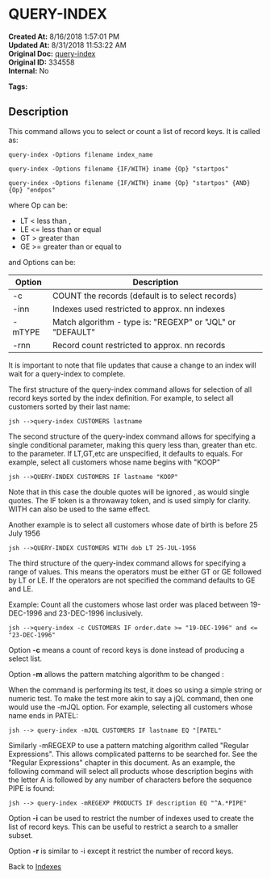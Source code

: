 # QUERY-INDEX

**Created At:** 8/16/2018 1:57:01 PM  
**Updated At:** 8/31/2018 11:53:22 AM  
**Original Doc:** [query-index](https://docs.jbase.com/48152-indexes/query-index)  
**Original ID:** 334558  
**Internal:** No  

**Tags:**
<badge text='key-select' vertical='middle' />
<badge text='jql' vertical='middle' />
<badge text='records' vertical='middle' />
<badge text='file indexing' vertical='middle' />

## Description

This command allows you to select or count a list of record keys. It is called as:

```
query-index -Options filename index_name
```

```
query-index -Options filename {IF/WITH} iname {Op} "startpos"
```

```
query-index -Options filename {IF/WITH} iname {Op} "startpos" {AND} {Op} "endpos"
```

where Op can be:

- LT &lt; less than ,
- LE &lt;= less than or equal
- GT &gt; greater than
- GE &gt;= greater than or equal to

and Options can be:

| Option | Description |
| --- | --- |
| -c | COUNT the records (default is to select records) |
| -inn | Indexes used restricted to approx. nn indexes |
| -mTYPE | Match algorithm - type is: "REGEXP" or "JQL" or "DEFAULT" |
| -rnn | Record count restricted to approx. nn records |

It is important to note that file updates that cause a change to an index will wait for a query-index to complete.

The first structure of the query-index command allows for selection of all record keys sorted by the index definition. For example, to select all customers sorted by their last name:

```
jsh -->query-index CUSTOMERS lastname
```

The second structure of the query-index command allows for specifying a single conditional parameter, making this query less than, greater than etc. to the parameter. If LT,GT,etc are unspecified, it defaults to equals. For example, select all customers whose name begins with "KOOP"

```
jsh -->QUERY-INDEX CUSTOMERS IF lastname "KOOP"
```

Note that in this case the double quotes will be ignored , as would single quotes. The IF token is a throwaway token, and is used simply for clarity. WITH can also be used to the same effect.

Another example is to select all customers whose date of birth is before 25 July 1956

```
jsh -->QUERY-INDEX CUSTOMERS WITH dob LT 25-JUL-1956
```

The third structure of the query-index command allows for specifying a range of values. This means the operators must be either GT or GE followed by LT or LE. If the operators are not specified the command defaults to GE and LE.

Example: Count all the customers whose last order was placed between 19-DEC-1996 and 23-DEC-1996 inclusively.

```
jsh -->query-index -c CUSTOMERS IF order.date >= "19-DEC-1996" and <= "23-DEC-1996"
```

Option **-c** means a count of record keys is done instead of producing a select list.

Option **-m** allows the pattern matching algorithm to be changed :

When the command is performing its test, it does so using a simple string or numeric test. To make the test more akin to say a jQL command, then one would use the -mJQL option. For example, selecting all customers whose name ends in PATEL:

```
jsh --> query-index -mJQL CUSTOMERS IF lastname EQ "[PATEL"
```

Similarly -mREGEXP to use a pattern matching algorithm called "Regular Expressions". This allows complicated patterns to be searched for. See the "Regular Expressions" chapter in this document. As an example, the following command will select all products whose description begins with the letter A is followed by any number of characters before the sequence PIPE is found:

```
jsh --> query-index -mREGEXP PRODUCTS IF description EQ "^A.*PIPE"
```

Option **-i** can be used to restrict the number of indexes used to create the list of record keys. This can be useful to restrict a search to a smaller subset.

Option **-r** is similar to -i except it restrict the number of record keys.

Back to [Indexes](./../README.md)
